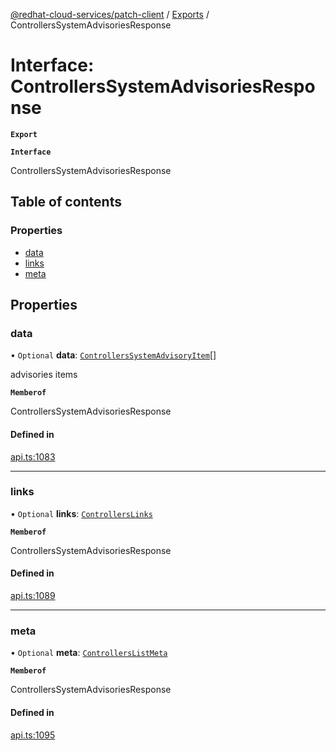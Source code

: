 [@redhat-cloud-services/patch-client](../README.md) / [Exports](../modules.md) / ControllersSystemAdvisoriesResponse

# Interface: ControllersSystemAdvisoriesResponse

**`Export`**

**`Interface`**

ControllersSystemAdvisoriesResponse

## Table of contents

### Properties

- [data](ControllersSystemAdvisoriesResponse.md#data)
- [links](ControllersSystemAdvisoriesResponse.md#links)
- [meta](ControllersSystemAdvisoriesResponse.md#meta)

## Properties

### data

• `Optional` **data**: [`ControllersSystemAdvisoryItem`](ControllersSystemAdvisoryItem.md)[]

advisories items

**`Memberof`**

ControllersSystemAdvisoriesResponse

#### Defined in

[api.ts:1083](https://github.com/RedHatInsights/javascript-clients/blob/master/packages/patch/api.ts#L1083)

___

### links

• `Optional` **links**: [`ControllersLinks`](ControllersLinks.md)

**`Memberof`**

ControllersSystemAdvisoriesResponse

#### Defined in

[api.ts:1089](https://github.com/RedHatInsights/javascript-clients/blob/master/packages/patch/api.ts#L1089)

___

### meta

• `Optional` **meta**: [`ControllersListMeta`](ControllersListMeta.md)

**`Memberof`**

ControllersSystemAdvisoriesResponse

#### Defined in

[api.ts:1095](https://github.com/RedHatInsights/javascript-clients/blob/master/packages/patch/api.ts#L1095)
